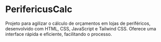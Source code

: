 # PerifericusCalc
Projeto para agilizar o cálculo de orçamentos em lojas de periféricos, desenvolvido com HTML, CSS, JavaScript e Tailwind CSS. Oferece uma interface rápida e eficiente, facilitando o processo.
